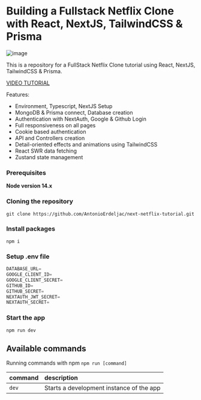 # Building a Fullstack Netflix Clone with React, NextJS, TailwindCSS & Prisma

![image](https://user-images.githubusercontent.com/23248726/220005380-ede4fb14-0b8d-4582-a063-3cc4beeccfb7.png)

This is a repository for a FullStack Netflix Clone tutorial using React, NextJS,
TailwindCSS & Prisma.

[VIDEO TUTORIAL](https://www.youtube.com/watch?v=mqUN4N2q4qY)

Features:

-   Environment, Typescript, NextJS Setup
-   MongoDB & Prisma connect, Database creation
-   Authentication with NextAuth, Google & Github Login
-   Full responsiveness on all pages
-   Cookie based authentication
-   API and Controllers creation
-   Detail-oriented effects and animations using TailwindCSS
-   React SWR data fetching
-   Zustand state management

### Prerequisites

**Node version 14.x**

### Cloning the repository

```shell
git clone https://github.com/AntonioErdeljac/next-netflix-tutorial.git
```

### Install packages

```shell
npm i
```

### Setup .env file

```js
DATABASE_URL=
GOOGLE_CLIENT_ID=
GOOGLE_CLIENT_SECRET=
GITHUB_ID=
GITHUB_SECRET=
NEXTAUTH_JWT_SECRET=
NEXTAUTH_SECRET=
```

### Start the app

```shell
npm run dev
```

## Available commands

Running commands with npm `npm run [command]`

| command | description                              |
| :------ | :--------------------------------------- |
| `dev`   | Starts a development instance of the app |
